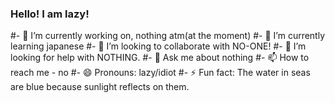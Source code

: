### Hello! I am lazy!

#- 🔭 I’m currently working on, nothing atm(at the moment)
#- 🌱 I’m currently learning japanese
#- 👯 I’m looking to collaborate with NO-ONE!
#- 🤔 I’m looking for help with NOTHING.
#- 💬 Ask me about nothing
#- 📫 How to reach me - no
#- 😄 Pronouns: lazy/idiot
#- ⚡ Fun fact: The water in seas are blue because sunlight reflects on them.

